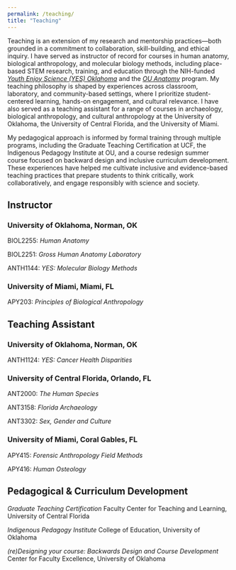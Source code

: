 ```yaml
---
permalink: /teaching/
title: "Teaching"
---
```


Teaching is an extension of my research and mentorship practices—both grounded in a commitment to collaboration, skill-building, and ethical inquiry. I have served as instructor of record for courses in human anatomy, biological anthropology, and molecular biology methods, including place-based STEM research, training, and education through the NIH-funded _[Youth Enjoy Science (YES) Oklahoma](https://yesok.oucreate.com/)_ and the _[OU Anatomy](https://cindygordon.org/)_ program. My teaching philosophy is shaped by experiences across classroom, laboratory, and community-based settings, where I prioritize student-centered learning, hands-on engagement, and cultural relevance. I have also served as a teaching assistant for a range of courses in archaeology, biological anthropology, and cultural anthropology at the University of Oklahoma, the University of Central Florida, and the University of Miami.

My pedagogical approach is informed by formal training through multiple programs, including the Graduate Teaching Certification at UCF, the Indigenous Pedagogy Institute at OU, and a course redesign summer course focused on backward design and inclusive curriculum development. These experiences have helped me cultivate inclusive and evidence-based teaching practices that prepare students to think critically, work collaboratively, and engage responsibly with science and society.

## Instructor
### University of Oklahoma, Norman, OK
BIOL2255: _Human Anatomy_

BIOL2251: _Gross Human Anatomy Laboratory_

ANTH1144: _YES: Molecular Biology Methods_
### University of Miami, Miami, FL
APY203: _Principles of Biological Anthropology_

## Teaching Assistant
### University of Oklahoma, Norman, OK
ANTH1124: _YES: Cancer Health Disparities_
### University of Central Florida, Orlando, FL
ANT2000: _The Human Species_

ANT3158: _Florida Archaeology_

ANT3302: _Sex, Gender and Culture_
### University of Miami, Coral Gables, FL
APY415: _Forensic Anthropology Field Methods_

APY416: _Human Osteology_

## Pedagogical & Curriculum Development
_Graduate Teaching Certification_ Faculty Center for Teaching and Learning, University of Central Florida

_Indigenous Pedagogy Institute_ College of Education, University of Oklahoma

_(re)Designing your course: Backwards Design and Course Development_ Center for Faculty Excellence, University of Oklahoma

